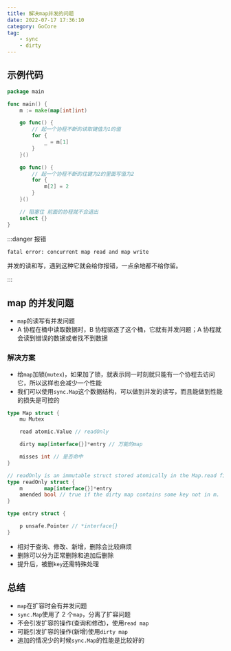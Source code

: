 ```yaml
---
title: 解决map并发的问题
date: 2022-07-17 17:36:10
category: GoCore
tag:
    - sync
    - dirty
---
```


## 示例代码

```go
package main

func main() {
	m := make(map[int]int)

	go func() {
        // 起一个协程不断的读取键值为1的值
		for {
			_ = m[1]
		}
	}()

	go func() {
        // 起一个协程不断的往键为2的里面写值为2
		for {
			m[2] = 2
		}
	}()

    // 阻塞住 前面的协程就不会退出
	select {}
}

```

:::danger 报错

```bash
fatal error: concurrent map read and map write
```

并发的读和写，遇到这种它就会给你报错，一点余地都不给你留。

:::

## map 的并发问题

-   `map`的读写有并发问题
-   A 协程在桶中读取数据时，B 协程驱逐了这个桶，它就有并发问题；A 协程就会读到错误的数据或者找不到数据

### 解决方案

-   给`map`加锁(`mutex`)，如果加了锁，就表示同一时刻就只能有一个协程去访问它，所以这样也会减少一个性能
-   我们可以使用`sync.Map`这个数据结构，可以做到并发的读写，而且能做到性能的损失是可控的

```go
type Map struct {
	mu Mutex

	read atomic.Value // readOnly

	dirty map[interface{}]*entry // 万能的map

	misses int // 是否命中
}

// readOnly is an immutable struct stored atomically in the Map.read field.
type readOnly struct {
	m       map[interface{}]*entry
	amended bool // true if the dirty map contains some key not in m.
}

type entry struct {

	p unsafe.Pointer // *interface{}
}
```

-   相对于查询、修改、新增，删除会比较麻烦
-   删除可以分为正常删除和追加后删除
-   提升后，被删`key`还需特殊处理

## 总结

-   `map`在扩容时会有并发问题
-   `sync.Map`使用了 2 个`map`，分离了扩容问题
-   不会引发扩容的操作(查询和修改)，使用`read map`
-   可能引发扩容的操作(新增)使用`dirty map`
-   追加的情况少的时候`sync.Map`的性能是比较好的
